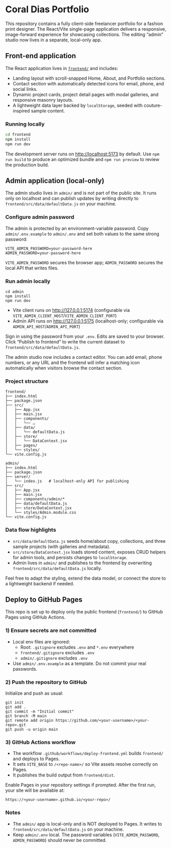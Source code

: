 # Coral Dias Portfolio

This repository contains a fully client-side freelancer portfolio for a fashion print designer. The React/Vite single-page
application delivers a responsive, image-forward experience for showcasing collections. The editing “admin” studio now lives
in a separate, local-only app.

## Front-end application

The React application lives in [`frontend/`](frontend/) and includes:

- Landing layout with scroll-snapped Home, About, and Portfolio sections.
- Contact section with automatically detected icons for email, phone, and social links.
- Dynamic project cards, project detail pages with modal galleries, and responsive masonry layouts.
- A lightweight data layer backed by `localStorage`, seeded with couture-inspired sample content.

### Running locally

```bash
cd frontend
npm install
npm run dev
```

The development server runs on [http://localhost:5173](http://localhost:5173) by default. Use `npm run build` to produce an
optimized bundle and `npm run preview` to review the production build.

## Admin application (local-only)

The admin studio lives in `admin/` and is not part of the public site. It runs only on localhost and can publish updates by
writing directly to `frontend/src/data/defaultData.js` on your machine.

### Configure admin password

The admin is protected by an environment-variable password. Copy `admin/.env.example` to `admin/.env` and set both values to
the same strong password:

```
VITE_ADMIN_PASSWORD=your-password-here
ADMIN_PASSWORD=your-password-here
```

`VITE_ADMIN_PASSWORD` secures the browser app; `ADMIN_PASSWORD` secures the local API that writes files.

### Run admin locally

```
cd admin
npm install
npm run dev
```

- Vite client runs on http://127.0.0.1:5174 (configurable via `VITE_ADMIN_CLIENT_HOST`/`VITE_ADMIN_CLIENT_PORT`)
- Admin API runs on http://127.0.0.1:5175 (localhost-only; configurable via `ADMIN_API_HOST`/`ADMIN_API_PORT`)

Sign in using the password from your `.env`. Edits are saved to your browser. Click “Publish to frontend” to write the
current dataset to `frontend/src/data/defaultData.js`.

The admin studio now includes a contact editor. You can add email, phone numbers, or any URL and the frontend will infer a
matching icon automatically when visitors browse the contact section.

### Project structure

```
frontend/
├── index.html
├── package.json
├── src/
│   ├── App.jsx
│   ├── main.jsx
│   ├── components/
│   │   └── …
│   ├── data/
│   │   └── defaultData.js
│   ├── store/
│   │   └── DataContext.jsx
│   ├── pages/
│   └── styles/
└── vite.config.js

admin/
├── index.html
├── package.json
├── server/
│   └── index.js   # localhost-only API for publishing
├── src/
│   ├── App.jsx
│   ├── main.jsx
│   ├── components/admin/*
│   ├── data/defaultData.js
│   ├── store/DataContext.jsx
│   └── styles/Admin.module.css
└── vite.config.js
```

### Data flow highlights

- `src/data/defaultData.js` seeds home/about copy, collections, and three sample projects (with galleries and metadata).
- `src/store/DataContext.jsx` loads stored content, exposes CRUD helpers for admin tools, and persists changes to
  `localStorage`.
- Admin lives in `admin/` and publishes to the frontend by overwriting `frontend/src/data/defaultData.js` locally.

Feel free to adapt the styling, extend the data model, or connect the store to a lightweight backend if needed.

## Deploy to GitHub Pages

This repo is set up to deploy only the public frontend (`frontend/`) to GitHub Pages using GitHub Actions.

### 1) Ensure secrets are not committed

- Local env files are ignored:
  - Root: `.gitignore` excludes `.env` and `*.env` everywhere
  - `frontend/.gitignore` excludes `.env`
  - `admin/.gitignore` excludes `.env`
- Use `admin/.env.example` as a template. Do not commit your real passwords.

### 2) Push the repository to GitHub

Initialize and push as usual:

```
git init
git add .
git commit -m "Initial commit"
git branch -M main
git remote add origin https://github.com/<your-username>/<your-repo>.git
git push -u origin main
```

### 3) GitHub Actions workflow

- The workflow `.github/workflows/deploy-frontend.yml` builds `frontend/` and deploys to Pages.
- It sets `VITE_BASE` to `/<repo-name>/` so Vite assets resolve correctly on Pages.
- It publishes the build output from `frontend/dist`.

Enable Pages in your repository settings if prompted. After the first run, your site will be available at:

```
https://<your-username>.github.io/<your-repo>/
```

### Notes

- The `admin/` app is local-only and is NOT deployed to Pages. It writes to `frontend/src/data/defaultData.js` on your machine.
- Keep `admin/.env` local. The password variables (`VITE_ADMIN_PASSWORD`, `ADMIN_PASSWORD`) should never be committed.
